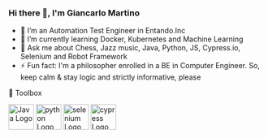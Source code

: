 ### Hi there 👋, I'm Giancarlo Martino

- 🔭 I’m an Automation Test Engineer in Entando.Inc
- 🌱 I’m currently learning Docker, Kubernetes and Machine Learning
- 💬 Ask me about Chess, Jazz music, Java, Python, JS, Cypress.io, Selenium and Robot Framework
- ⚡ Fun fact: I'm a philosopher enrolled in a BE in Computer Engineer. 
So, keep calm & stay logic and strictly informative, please



🧰 Toolbox 

<img src="https://cdn.worldvectorlogo.com/logos/java.svg" alt="Java Logo" width="50" height="50"/> 
<img src="https://cdn.worldvectorlogo.com/logos/python-4.svg" alt="python Logo" width="50" height="50"/>
<img src="https://cdn.worldvectorlogo.com/logo/selenium-1" alt="selenium Logo" width="50" height="50"/>
<img src="https://cdn.brandfetch.com/cypress.io/brand/idySJxmg4h" alt="cypress Logo" width="50" height="50"/>

<!--
**GiancarloMartino/GiancarloMartino** is a ✨ _special_ ✨ repository because its `README.md` (this file) appears on your GitHub profile.

Here are some ideas to get you started:

- 🔭 I’m currently working on ...
- 🌱 I’m currently learning ...
- 👯 I’m looking to collaborate on ...
- 🤔 I’m looking for help with ...
- 💬 Ask me about ...
- 📫 How to reach me: ...
- 😄 Pronouns: ...
- ⚡ Fun fact: ...
-->
